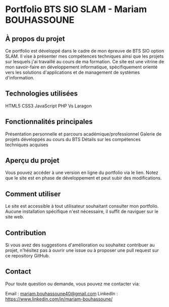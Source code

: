 <h1>Portfolio BTS SIO SLAM - Mariam BOUHASSOUNE</h1>
<h2>À propos du projet</h2>
Ce portfolio est développé dans le cadre de mon épreuve de BTS SIO option SLAM. Il vise à présenter mes compétences techniques ainsi que les projets sur lesquels j'ai travaillé au cours de ma formation. Ce site est une vitrine de mon savoir-faire en développement informatique, spécifiquement orienté vers les solutions d'applications et de management de systèmes d'information.

<h2>Technologies utilisées</h2>
HTML5
CSS3
JavaScript
PHP
Vs
Laragon

<h2>Fonctionnalités principales</h2>
Présentation personnelle et parcours académique/professionnel
Galerie de projets développés au cours du BTS
Détails sur les compétences techniques acquises

<h2>Aperçu du projet</h2>
Vous pouvez accéder à une version en ligne du portfolio via le lien. Notez que le site est en phase de développement et peut subir des modifications.

<h2>Comment utiliser</h2>
Le site est accessible à tout utilisateur souhaitant consulter mon portfolio. Aucune installation spécifique n'est nécessaire, il suffit de naviguer sur le site web.

<h2>Contribution</h2>
Si vous avez des suggestions d'amélioration ou souhaitez contribuer au projet, n'hésitez pas à ouvrir une issue ou à proposer une pull request sur ce repository GitHub.

<h2>Contact</h2>
Pour toute question ou demande, vous pouvez me contacter via:

Email : mariam.bouhassoune40@gmail.com
LinkedIn : https://www.linkedin.com/in/mariam-bouhassoune/
